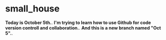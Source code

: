 # small_house
**Today is October 5th.**. 
**I'm trying to learn how to use Github for code version controll and collaboration.**. 
**And this is a new branch named "Oct 5".**. 
